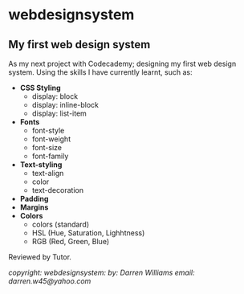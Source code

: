 # webdesignsystem
## My first web design system
As my next project with Codecademy; designing my first web design system. Using the skills I have currently learnt, such as:
+ **CSS Styling**
  + display: block
  + display: inline-block
  + display: list-item
+ **Fonts**
  + font-style
  + font-weight
  + font-size
  + font-family
+ **Text-styling**
  + text-align
  + color 
  + text-decoration
+ __Padding__
+ __Margins__
+ **Colors**
  + colors (standard)
  + HSL (Hue, Saturation, Lighhtness)
  + RGB (Red, Green, Blue)

Reviewed by Tutor.

_copyright: webdesignsystem: by: Darren Williams email: darren.w45@yahoo.com_
